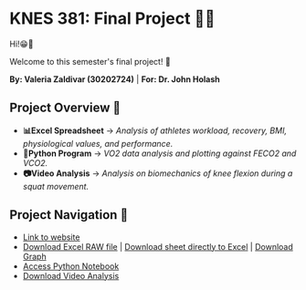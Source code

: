 # KNES 381: Final Project 👩‍💻

Hi!😁👋
<p>Welcome to this semester's final project! 🎊</p>

**By: Valeria Zaldivar (30202724)**
| **For: Dr. John Holash**

## Project Overview 📔 
- **📊Excel Spreadsheet** -> *Analysis of athletes workload, recovery, BMI, physiological values, and performance.* 
- **🐍Python Program** -> *VO2 data analysis and plotting against FECO2 and VCO2.* 
- **📷Video Analysis** ->  *Analysis on biomechanics of knee flexion during a squat movement.*


## Project Navigation 🔗
* [Link to website](https://github.com/valeria-zaldivar/Knes381/blob/32e2e1e0348b22feeb972f75d7ea855d4666cd29/index.md)
* [Download Excel RAW file](https://github.com/valeria-zaldivar/Knes381/blob/821f67b0363de956ef227d204b2ea5e6c090ea6a/Excel.data_final.project_github.csv)
| [Download sheet directly to Excel](https://github.com/valeria-zaldivar/Knes381/blob/b6e30cfe8e87ab297613d57de865eba04c7fcbc5/Excel%20data_final%20project.xltx)
| [Download Graph](https://github.com/valeria-zaldivar/Knes381/blob/22ebbad23696b77d3ad08d5d59684c7dcf9a9d91/ExcelGraphics_FinalProject_github.xlt)
* [Access Python Notebook](https://github.com/valeria-zaldivar/Knes381/blob/b86ae2aa8cca36060a0ef2fd1d223ac02fc3928a/KNES%20381_Python%20Assignment.ipynb)
* [Download Video Analysis](https://github.com/valeria-zaldivar/Knes381/blob/b86ae2aa8cca36060a0ef2fd1d223ac02fc3928a/Video%20Analysis.mov)
